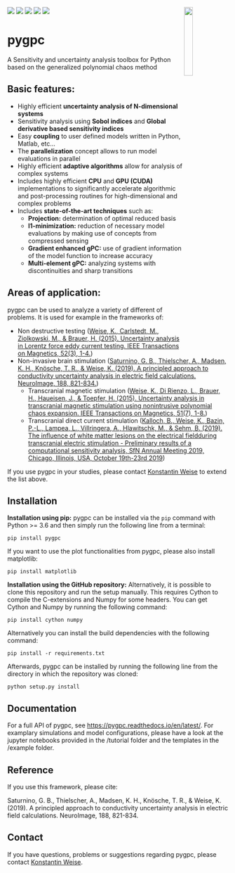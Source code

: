 [![](https://img.shields.io/pypi/dm/pygpc.svg)](https://pypi.org/project/pygpc/)
[![](https://img.shields.io/pypi/wheel/pygpc.svg)](https://pypi.org/project/pygpc/)
[![](https://img.shields.io/appveyor/ci/pygpc/pygpc.svg)](https://ci.appveyor.com/project/pygpc/pygpc)
[![](https://img.shields.io/travis/pygpc-polynomial-chaos/pygpc.svg)](https://travis-ci.com/pygpc-polynomial-chaos/pygpc)
[![](https://img.shields.io/readthedocs/pygpc.svg)](https://pygpc.readthedocs.io/en/latest/)
<img src="https://avatars3.githubusercontent.com/u/52486646?s=200&v=4" width="20%" heigth="20%" align="right">

# pygpc
A Sensitivity and uncertainty analysis toolbox for Python based on the generalized polynomial chaos method

Basic features:
---------------
- Highly efficient **uncertainty analysis of N-dimensional systems**
- Sensitivity analysis using **Sobol indices** and **Global derivative based sensitivity indices**
- Easy **coupling** to user defined models written in Python, Matlab, etc... 
- The **parallelization** concept allows to run model evaluations in parallel
- Highly efficient **adaptive algorithms** allow for analysis of complex systems
- Includes highly efficient **CPU** and **GPU (CUDA)** implementations to significantly accelerate algorithmic and post-processing routines for high-dimensional and complex problems
- Includes **state-of-the-art techniques** such as:
    - **Projection:** determination of optimal reduced basis
    - **l1-minimization:** reduction of necessary model evaluations by making use of concepts from compressed sensing  
    - **Gradient enhanced gPC:** use of gradient information of the model function to increase accuracy
    - **Multi-element gPC:** analyzing systems with discontinuities and sharp transitions
    
Areas of application:
---------------------
pygpc can be used to analyze a variety of different of problems. It is used for example in the frameworks of:
- Non destructive testing ([Weise, K., Carlstedt, M., Ziolkowski, M., & Brauer, H. (2015). Uncertainty analysis in Lorentz force eddy current testing. IEEE Transactions on Magnetics, 52(3), 1-4.](https://ieeexplore.ieee.org/abstract/document/7272103))
- Non-invasive brain stimulation ([Saturnino, G. B., Thielscher, A., Madsen, K. H., Knösche, T. R., & Weise, K. (2019). A principled approach to conductivity uncertainty analysis in electric field calculations. NeuroImage, 188, 821-834.](https://www.sciencedirect.com/science/article/pii/S1053811918322031))
    - Transcranial magnetic stimulation ([Weise, K., Di Rienzo, L., Brauer, H., Haueisen, J., & Toepfer, H. (2015). Uncertainty analysis in transcranial magnetic stimulation using nonintrusive polynomial chaos expansion. IEEE Transactions on Magnetics, 51(7), 1-8.](https://ieeexplore.ieee.org/abstract/document/7006714))
    - Transcranial direct current stimulation ([Kalloch, B., Weise, K., Bazin, P.-L., Lampea, L., Villringera, A., Hlawitschk, M., & Sehm, B. (2019). The influence of white matter lesions on the electrical fieldduring transcranial electric stimulation - Preliminary results of a computational sensitivity analysis, SfN Annual Meeting 2019, Chicago, Illinois, USA, October 19th-23rd 2019](https://www.fens.org/News-Activities/Calendar/Meetings/2019/10/SfN-Annual-Meeting-2019/))

If you use pygpc in your studies, please contact [Konstantin Weise](https://www.cbs.mpg.de/person/51222/2470) to extend the list above. 

Installation
------------
**Installation using pip:**
pygpc can be installed via the `pip` command with Python >= 3.6 and then simply run the following line from a terminal:
```
pip install pygpc
```

If you want to use the plot functionalities from pygpc, please also install matplotlib:
```
pip install matplotlib
```

**Installation using the GitHub repository:**
Alternatively, it is possible to clone this repository and run the setup manually. This requires Cython to compile the C-extensions and Numpy for some headers. You can get Cython and Numpy by running the following command:
```
pip install cython numpy
```
Alternatively you can install the build dependencies with the following command:
```
pip install -r requirements.txt
```
Afterwards, pygpc can be installed by running the following line from the directory in which the repository was cloned:
```
python setup.py install
```

Documentation
-------------
For a full API of pygpc, see https://pygpc.readthedocs.io/en/latest/.
For examplary simulations and model configurations, please have a look at the jupyter notebooks provided in the /tutorial folder and the templates in the /example folder.

Reference
---------
If you use this framework, please cite:

Saturnino, G. B., Thielscher, A., Madsen, K. H., Knösche, T. R., & Weise, K. (2019). A principled approach to conductivity uncertainty analysis in electric field calculations. NeuroImage, 188, 821-834.

Contact
-------
If you have questions, problems or suggestions regarding pygpc, please contact [Konstantin Weise](https://www.cbs.mpg.de/person/51222/2470).
